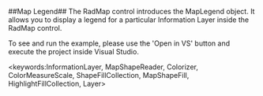 ##Map Legend##
The RadMap control introduces the MapLegend object. It allows you to display a legend for a particular Information Layer inside the RadMap control.

To see and run the example, please use the 'Open in VS' button and execute the project inside Visual Studio.

<keywords:InformationLayer, MapShapeReader, Colorizer, ColorMeasureScale, ShapeFillCollection,  MapShapeFill, HighlightFillCollection, Layer>
